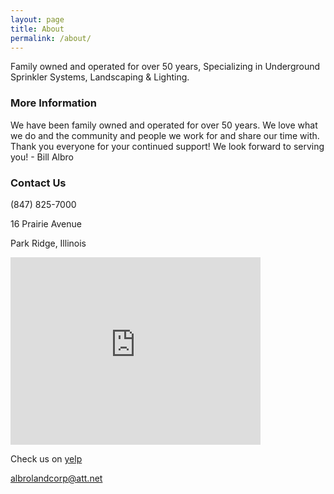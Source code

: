 ```yaml
---
layout: page
title: About
permalink: /about/
---
```


Family owned and operated for over 50 years, Specializing in Underground Sprinkler Systems, Landscaping & Lighting.

### More Information

We have been family owned and operated for over 50 years. We love what we do and the community and people we work for and share our time with. Thank you everyone for your continued support! We look forward to serving you! - Bill Albro

### Contact Us

(847) 825-7000

16 Prairie Avenue

Park Ridge, Illinois

<iframe src="https://www.google.com/maps/embed?pb=!1m18!1m12!1m3!1d2964.529745256016!2d-87.83617668452233!3d42.01036497921187!2m3!1f0!2f0!3f0!3m2!1i1024!2i768!4f13.1!3m3!1m2!1s0x880fc9b7b64fc953%3A0x66960fa48bec792c!2s16+Prairie+Ave%2C+Park+Ridge%2C+IL+60068!5e0!3m2!1sen!2sus!4v1515302756936" width="400" height="300" frameborder="0" style="border:0" allowfullscreen></iframe>

Check us on [yelp](http://www.yelp.com/biz/albro-land-corporation-park-ridge)

[albrolandcorp@att.net](mailto:albrolandcorp@att.net)
